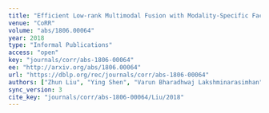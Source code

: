 ```yaml
---
title: "Efficient Low-rank Multimodal Fusion with Modality-Specific Factors."
venue: "CoRR"
volume: "abs/1806.00064"
year: 2018
type: "Informal Publications"
access: "open"
key: "journals/corr/abs-1806-00064"
ee: "http://arxiv.org/abs/1806.00064"
url: "https://dblp.org/rec/journals/corr/abs-1806-00064"
authors: ["Zhun Liu", "Ying Shen", "Varun Bharadhwaj Lakshminarasimhan", "Paul Pu Liang", "Amir Zadeh", "Louis-Philippe Morency"]
sync_version: 3
cite_key: "journals/corr/abs-1806-00064/Liu/2018"
---
```

